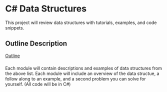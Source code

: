 
# C# Data Structures

This project will review data structures with tutorials, examples, and code snippets.
## Outline Description

[Outline](outline.md)

###


Each module will contain descriptions and examples of data structures from the above list. Each module will include an overview of the data structue, a follow along to an example, and a second problem you can solve for yourself. (All code will be in C#)
